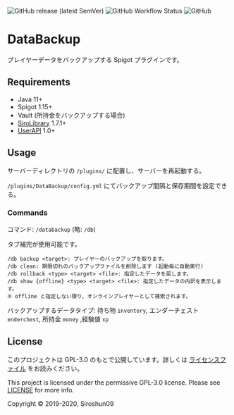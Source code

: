 ![GitHub release (latest SemVer)](https://img.shields.io/github/v/release/okocraft/DataBackup)
![GitHub Workflow Status](https://img.shields.io/github/workflow/status/okocraft/DataBackup/Java%20CI)
![GitHub](https://img.shields.io/github/license/okocraft/DataBackup)

# DataBackup

プレイヤーデータをバックアップする Spigot プラグインです。

## Requirements

- Java 11+
- Spigot 1.15+
- Vault (所持金をバックアップする場合)
- [SiroLibrary](https://github.com/SiroPlugins/SiroLibrary) 1.7.1+
- [UserAPI](https://github.com/okocraft/UserAPI) 1.0+

## Usage

サーバーディレクトリの `/plugins/` に配置し、サーバーを再起動する。

`/plugins/DataBackup/config.yml` にてバックアップ間隔と保存期間を設定できる。

### Commands

コマンド: `/databackup` (略: `/db`)

タブ補完が使用可能です。

```
/db backup <target>: プレイヤーのバックアップを取ります。
/db clean: 期限切れのバックアップファイルを削除します (起動毎に自動実行)
/db rollback <type> <target> <file>: 指定したデータを戻します。
/db show {offline} <type> <target> <file>: 指定したデータの内訳を表示します。
※ offline と指定しない限り、オンラインプレイヤーとして検索されます。
```

バックアップするデータタイプ: 持ち物 `inventory`, エンダーチェスト `enderchest`, 所持金 `money` ,経験値 `xp` 

## License

このプロジェクトは GPL-3.0 のもとで公開しています。詳しくは [ライセンスファイル](LICENSE) をお読みください。

This project is licensed under the permissive GPL-3.0 license. Please see [LICENSE](LICENSE) for more info.

Copyright © 2019-2020, Siroshun09